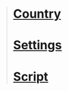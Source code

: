 > # [Country](https://github.com/FarhadElahi/CF/blob/main/Info/Country.md)
> # [Settings](https://github.com/FarhadElahi/CF/blob/main/Info/Settings.md)
> # [Script](https://github.com/FarhadElahi/CF/blob/main/Info/Script.md)
